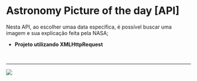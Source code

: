 # Astronomy Picture of the day [API]<br/> 
Nesta API, ao escolher umaa data específica, é possível buscar uma imagem e sua explicação feita pela NASA;</br>
* __Projeto utilizando XMLHttpRequest__
<br/>

<hr> 
<img src="https://pbs.twimg.com/profile_images/67630775/button_meatball.png" />
